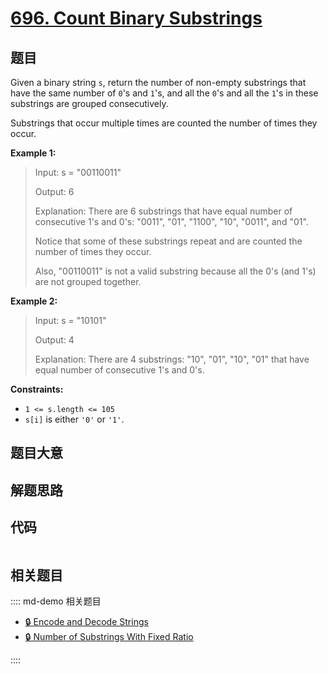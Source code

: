 # [696. Count Binary Substrings](https://leetcode.com/problems/count-binary-substrings/)

## 题目

Given a binary string `s`, return the number of non-empty substrings that have
the same number of `0`'s and `1`'s, and all the `0`'s and all the `1`'s in
these substrings are grouped consecutively.

Substrings that occur multiple times are counted the number of times they
occur.



**Example 1:**

> Input: s = "00110011"
> 
> Output: 6
> 
> Explanation: There are 6 substrings that have equal number of consecutive 1's and 0's: "0011", "01", "1100", "10", "0011", and "01".
> 
> Notice that some of these substrings repeat and are counted the number of times they occur.
> 
> Also, "00110011" is not a valid substring because all the 0's (and 1's) are not grouped together.

**Example 2:**

> Input: s = "10101"
> 
> Output: 4
> 
> Explanation: There are 4 substrings: "10", "01", "10", "01" that have equal number of consecutive 1's and 0's.

**Constraints:**

  * `1 <= s.length <= 105`
  * `s[i]` is either `'0'` or `'1'`.


## 题目大意

## 解题思路

## 代码

```javascript

```

## 相关题目

:::: md-demo 相关题目
- [🔒 Encode and Decode Strings](https://leetcode.com/problems/encode-and-decode-strings)
- [🔒 Number of Substrings With Fixed Ratio](https://leetcode.com/problems/number-of-substrings-with-fixed-ratio)

::::
